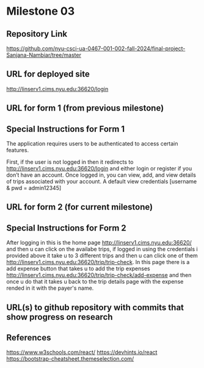 # Milestone 03

## Repository Link 
https://github.com/nyu-csci-ua-0467-001-002-fall-2024/final-project-Sanjana-Nambiar/tree/master 

## URL for deployed site
http://linserv1.cims.nyu.edu:36620/login

## URL for form 1 (from previous milestone)

## Special Instructions for Form 1
The application requires users to be authenticated to access certain features.

First, if the user is not logged in then it redirects to http://linserv1.cims.nyu.edu:36620/login and either login or register if you don’t have an account.
Once logged in, you can view, add, and view details of trips associated with your account.
A default view credentials [username & pwd = admin12345]

## URL for form 2 (for current milestone)
## Special Instructions for Form 2
After logging in this is the home page http://linserv1.cims.nyu.edu:36620/ and then u can click on the availabe trips, if logged in using the credentials i provided above it take u to 3 different trips and then u can click one of them http://linserv1.cims.nyu.edu:36620/trip/trip-check. In this page there is a add expense button that takes u to add the trip expenses http://linserv1.cims.nyu.edu:36620/trip/trip-check/add-expense and then once u do that it takes u back to the trip details page with the expense rended in it with the payer's name.

## URL(s) to github repository with commits that show progress on research
## References
https://www.w3schools.com/react/
https://devhints.io/react
https://bootstrap-cheatsheet.themeselection.com/
